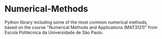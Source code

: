 # Numerical-Methods
Python library including some of the most common numerical methods, based on the course "Numerical Methods and Applications (MAT3121)" from Escola Politécnica da Universidade de São Paulo.
